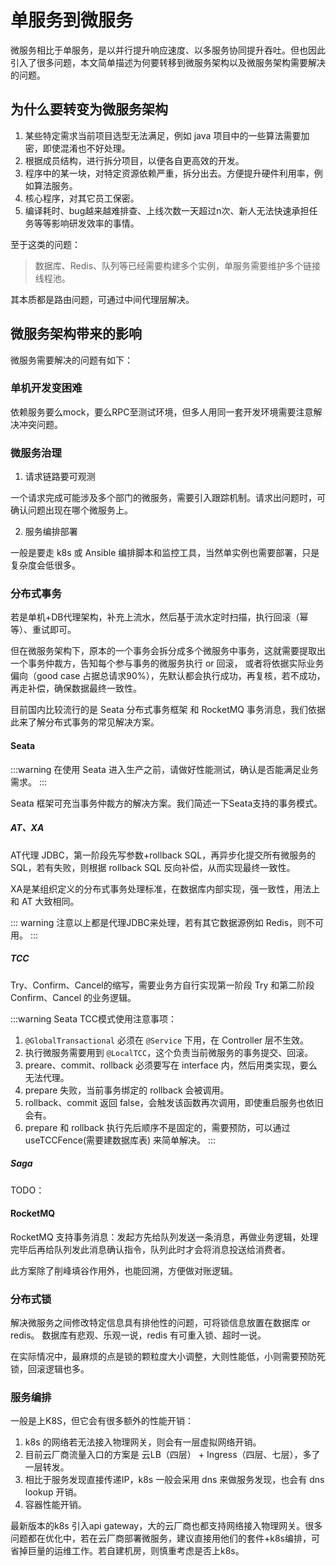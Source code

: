 # 单服务到微服务

微服务相比于单服务，是以并行提升响应速度、以多服务协同提升吞吐。但也因此引入了很多问题，本文简单描述为何要转移到微服务架构以及微服务架构需要解决的问题。

## 为什么要转变为微服务架构
1. 某些特定需求当前项目选型无法满足，例如 java 项目中的一些算法需要加密，即使混淆也不好处理。
2. 根据成员结构，进行拆分项目，以便各自更高效的开发。
3. 程序中的某一块，对特定资源依赖严重，拆分出去。方便提升硬件利用率，例如算法服务。
4. 核心程序，对其它员工保密。
5. 编译耗时、bug越来越难排查、上线次数一天超过n次、新人无法快速承担任务等等影响研发效率的事情。

至于这类的问题：
> 数据库、Redis、队列等已经需要构建多个实例，单服务需要维护多个链接线程池。

其本质都是路由问题，可通过中间代理层解决。


## 微服务架构带来的影响
微服务需要解决的问题有如下：
### 单机开发变困难
依赖服务要么mock，要么RPC至测试环境，但多人用同一套开发环境需要注意解决冲突问题。

### 微服务治理
1. 请求链路要可观测

一个请求完成可能涉及多个部门的微服务，需要引入跟踪机制。请求出问题时，可确认问题出现在哪个微服务上。

2. 服务编排部署

一般是要走 k8s 或 Ansible 编排脚本和监控工具，当然单实例也需要部署，只是复杂度会低很多。


### 分布式事务
若是单机+DB代理架构，补充上流水，然后基于流水定时扫描，执行回滚（幂等）、重试即可。

但在微服务架构下，原本的一个事务会拆分成多个微服务中事务，这就需要提取出一个事务仲裁方，告知每个参与事务的微服务执行 or 回滚， 或者将依据实际业务偏向（good case 占据总请求90%），先默认都会执行成功，再复核，若不成功，再走补偿，确保数据最终一致性。

目前国内比较流行的是 Seata 分布式事务框架 和 RocketMQ 事务消息，我们依据此来了解分布式事务的常见解决方案。

#### Seata
:::warning
在使用 Seata 进入生产之前，请做好性能测试，确认是否能满足业务需求。
:::

Seata 框架可充当事务仲裁方的解决方案。我们简述一下Seata支持的事务模式。
##### AT、XA
AT代理 JDBC，第一阶段先写参数+rollback SQL，再异步化提交所有微服务的SQL，若有失败，则根据 rollback SQL 反向补偿，从而实现最终一致性。

XA是某组织定义的分布式事务处理标准，在数据库内部实现，强一致性，用法上和 AT 大致相同。

::: warning
注意以上都是代理JDBC来处理，若有其它数据源例如 Redis，则不可用。
:::
##### TCC
Try、Confirm、Cancel的缩写，需要业务方自行实现第一阶段 Try 和第二阶段 Confirm、Cancel 的业务逻辑。

:::warning
Seata TCC模式使用注意事项：
1. `@GlobalTransactional` 必须在 `@Service` 下用，在 Controller 层不生效。
2. 执行微服务需要用到 `@LocalTCC`，这个负责当前微服务的事务提交、回滚。
3. preare、commit、rollback 必须要写在 interface 内，然后用类实现，要么无法代理。
4. prepare 失败，当前事务绑定的 rollback 会被调用。
5. rollback、commit 返回 false，会触发该函数再次调用，即使重启服务也依旧会有。 
6. prepare 和 rollback 执行先后顺序不是固定的，需要预防，可以通过 useTCCFence(需要建数据库表) 来简单解决。
:::

##### Saga
TODO：
#### RocketMQ
RocketMQ 支持事务消息：发起方先给队列发送一条消息，再做业务逻辑，处理完毕后再给队列发此消息确认指令，队列此时才会将消息投送给消费者。

此方案除了削峰填谷作用外，也能回溯，方便做对账逻辑。


### 分布式锁
解决微服务之间修改特定信息具有排他性的问题，可将锁信息放置在数据库 or redis。 数据库有悲观、乐观一说，redis 有可重入锁、超时一说。

在实际情况中，最麻烦的点是锁的颗粒度大小调整，大则性能低，小则需要预防死锁，回滚逻辑也多。

### 服务编排
一般是上K8S，但它会有很多额外的性能开销：
1. k8s 的网络若无法接入物理网关，则会有一层虚拟网络开销。
2. 目前云厂商流量入口的方案是 云LB（四层） + Ingress（四层、七层），多了一层转发。
3. 相比于服务发现直接传递IP，k8s 一般会采用 dns 来做服务发现，也会有 dns lookup 开销。
5. 容器性能开销。

最新版本的k8s 引入api gateway，大的云厂商也都支持网络接入物理网关。很多问题都在优化中，若在云厂商部署微服务，建议直接用他们的套件+k8s编排，可省掉巨量的运维工作。若自建机房，则慎重考虑是否上k8s。